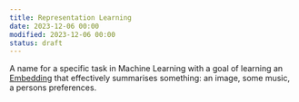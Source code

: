 ```yaml
---
title: Representation Learning
date: 2023-12-06 00:00
modified: 2023-12-06 00:00
status: draft
---
```


A name for a specific task in Machine Learning with a goal of learning an [Embedding](embedding.md) that effectively summarises something: an image, some music, a persons preferences.